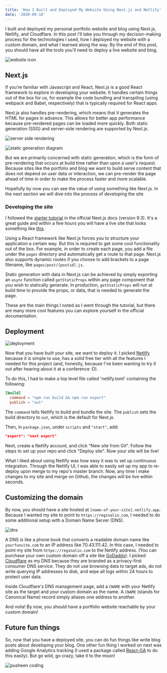 ```yaml
---
title: 'How I Built and Deployed My Website Using Next.js and Netlify'
date: '2020-09-18'
---
```


I built and deployed my personal portfolio website and blog using Next.js, Netlify, and Cloudflare. In this post I’ll take you through my decision-making process for the technologies I used, how I deployed my website with a custom domain, and what I learned along the way. By the end of this post, you should have all the tools you'll need to deploy a live website and blog.

![website icon](https://external-content.duckduckgo.com/iu/?u=https%3A%2F%2Fcmkt-image-prd.global.ssl.fastly.net%2F0.1.0%2Fps%2F2420586%2F5000%2F3592%2Fm1%2Ffpnw%2Fwm0%2F22-.jpg%3F1489748277%26s%3Dde15afd3916cbc1ba19cde320088cc40&f=1&nofb=1)

## Next.js

If you’re familiar with Javascript and React, Next.js is a good React framework to explore in developing your website. It handles certain things out of the box for us, for example the code bundling and transpiling (using webpack and Babel, respectively) that is typically required for React apps.

Next.js also handles pre-rendering, which means that it generates the HTML for pages in advance. This allows for better app performance because pre-rendered pages can be loaded more quickly. Both static generation (SSG) and server-side rendering are supported by Next.js.

![server side rendering](https://nextjs.org/static/images/learn/data-fetching/server-side-rendering.png)

![static generation diagram](https://nextjs.org/static/images/learn/data-fetching/static-generation.png)

But we are primarily concerned with static generation, which is the form of pre-rendering that occurs at build time rather than upon a user's request. Because sites like the portfolio and blog we want to build serve content that does not depend on user data or interaction, we can pre-render the page ahead of time in order to make the process faster and more scalable.

Hopefully by now you can see the value of using something like Next.js. In the next section we will dive into the process of developing the site.

### Developing the site

I followed the [starter tutorial](https://nextjs.org/learn/basics/create-nextjs-app) in the official Next.js docs (version 9.3). It's a great guide and within a few hours you will have a live site that looks something like [this](https://next-learn-starter.now.sh/).

Using a React framework like Next.js forces you to structure your application a certain way. But this is required to get some cool functionality out of the box. For example, in order to create each page, you add a file under the `pages` directory and automatically get a route to that page. Next.js also supports dynamic routes if you choose to add brackets to a page filename, like `pages/post/[postid].js`.

Static generation with data in Next.js can be achieved by simply exporting an `async` function called `getStaticProps` within any page component that you wish to statically generate. In production, `getStaticProps` will run at build time to provide the props, or data, that is needed to generate the page.

These are the main things I noted as I went through the tutorial, but there are many more cool features you can explore yourself in the official documentation.

## Deployment

![deployment](https://www.formilla.com/blog/wp-content/uploads/2017/04/good-web-design-upd-700x470.png)

Now that you have built your site, we want to deploy it. I picked [Netlify](https://app.netlify.com/) because it is simple to use, has a solid free tier with all the features I needed for this project (and, honestly, because I've been wanting to try it out after hearing about it at a conference :D).

To do this, I had to make a top level file called 'netlify.toml' containing the following:

```toml
[build]
  command = "npm run build && npm run export"
  publish = "out"
```

The `command` tells Netlify to build and bundle the site. The `publish` sets the build directory to `out`, which is the default for Next.js.

Then, in `package.json`, under `scripts` and `"start"`, add:

```json
"export": "next export"
```

Next, create a Netlify account, and click "New site from Git". Follow the steps to set up your repo and click "Deploy site". Now your site will be live!

What I liked about using Netlify was how easy it was to set up continuous integration. Through the Netlify UI, I was able to easily set up my app to re-deploy upon merge to my repo's master branch. Now, any time I make changes to my site and merge on Github, the changes will be live within seconds.

## Customizing the domain

By now, you should have a site hosted at `[name-of-your-site].netlify.app`. Because I wanted my site to point to `https://reginalin.com`, I needed to do some additional setup with a Domain Name Server (DNS).

![dns](https://kinsta.com/wp-content/uploads/2018/05/what-is-dns-1024x512.png)

A DNS is like a phone book that converts a readable domain name like `yourfunsite.com` to an IP address like 70.43.111.42. In this case, I needed to point my site from `https://reginalin.com` to the Netlify address. (You can purchase your own custom domain off a site like [GoDaddy](www.godaddy.com)). I picked [Cloudflare](https://www.cloudflare.com/) as my DNS because they are branded as a privacy-first consumer DNS service. They do not use browsing data to target ads, do not write querying IP addresses to disk, and wipe all logs within 24 hours to protect user data.

Inside Cloudflare's DNS management page, add a `CNAME` with your Netlify site as the target and your custom domain as the name. A `CNAME` (stands for Canonical Name) record simply aliases one address to another.

And voila! By now, you should have a portfolio website reachable by your custom domain!

## Future fun things

So, now that you have a deployed site, you can do fun things like write blog posts about developing your blog. One other fun thing I worked on next was adding Google Analytics tracking (I used a package called [React-GA](https://github.com/react-ga/react-ga) to do this easily). But go wild, go crazy, take it to the moon!

![pusheen coding](https://media.giphy.com/media/dNgK7Ws7y176U/giphy.gif)
